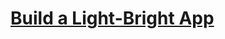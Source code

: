 # [Build a Light-Bright App](https://www.freecodecamp.org/learn/coding-interview-prep/take-home-projects/build-a-light-bright-app)
